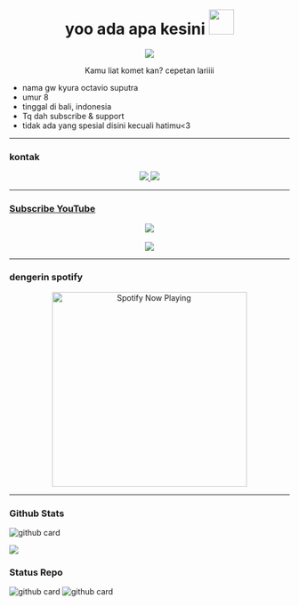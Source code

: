<h1 align="center">yoo ada apa kesini <img src="https://telegra.ph/file/ea06f58ea001a2de54471.jpg" style="border-radius:5;" width="45px" alt=""><br></h1>
<p align="center">
<a href="https://youtube.com/c/KYURA"><img align="center" height="auto" src="https://telegra.ph/file/af5c140fee9800a1a21a0.jpg"/></a>

<p align="center">
Kamu liat komet kan? cepetan lariiii
  
  - nama gw kyura octavio suputra
  - umur 8
  - tinggal di bali, indonesia
  - Tq dah subscribe & support
  - tidak ada yang spesial disini kecuali hatimu<3


------

### kontak 
<p align="center">
  <a href="https://instagram.com/kyura.senpai"><img src="https://img.shields.io/badge/Instagram-483D8B?style=for-the-badge&logo=instagram&logoColor=white"/> 
  <a href="https://wa.me/6281998903280"><img src="https://img.shields.io/badge/WhatsApp-25D366?style=for-the-badge&logo=whatsapp&logoColor=white" /><br>

  
------

### Subscribe YouTube
<p align="center">
<a href="https://youtube.com/c/KYURA"><img align="center" height="auto" src="https://telegra.ph/file/029a3f5d5c7d62050344c.png"/></a><br><br>
<a href="https://youtube.com/c/KYURA"><img src="https://camo.githubusercontent.com/d56af0508b6719132b386c00da86b2cf234084af1e4e4888ebd4b0c5106433e3/68747470733a2f2f696d672e736869656c64732e696f2f62616467652f2d596f75747562652d7265643f7374796c653d666c61742d737175617265266c6f676f3d796f7574756265" />
</a><br>
<p align="center">

------

### dengerin spotify

<p align="center">
  <a href="https://open.spotify.com/track/4bNvS25ZVMCvLHEUV87mp4?si=yb1PaPVnRgiTYedy8r6i_g&utm_source=copy-link&context=spotify%3Aplaylist%3A37i9dQZF1EIVoBTSiHHsdx&dl_branch=1" target="_blank"><img src="https://now-playing-on-spotify.vercel.app/api/spotify" alt="Spotify Now Playing" width="350"/></a>
</p>

------
 
### Github Stats 

![github card](https://github-readme-stats.vercel.app/api?username=KyuraSaja&show_icons=true&theme=radical)

![](https://github-profile-summary-cards.vercel.app/api/cards/profile-details?username=KyuraSaja&theme=monokai)

### Status Repo 

![github card](https://github-readme-stats.vercel.app/api/pin/?username=KyuraSaja&repo=KyurabotV2&theme=dark)
![github card](https://github-readme-stats.vercel.app/api/pin/?username=KyuraSaja&repo=KyurabotV1&theme=dark)
